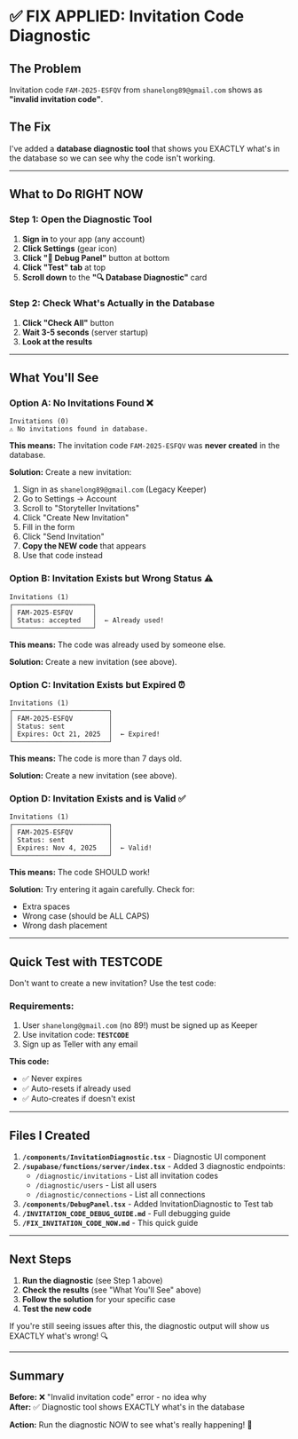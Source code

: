 # ✅ FIX APPLIED: Invitation Code Diagnostic

## The Problem

Invitation code `FAM-2025-ESFQV` from `shanelong89@gmail.com` shows as **"invalid invitation code"**.

## The Fix

I've added a **database diagnostic tool** that shows you EXACTLY what's in the database so we can see why the code isn't working.

---

## What to Do RIGHT NOW

### Step 1: Open the Diagnostic Tool

1. **Sign in** to your app (any account)
2. **Click Settings** (gear icon)
3. **Click "🐛 Debug Panel"** button at bottom
4. **Click "Test" tab** at top
5. **Scroll down** to the **"🔍 Database Diagnostic"** card

### Step 2: Check What's Actually in the Database

1. **Click "Check All"** button
2. **Wait 3-5 seconds** (server startup)
3. **Look at the results**

---

## What You'll See

### Option A: No Invitations Found ❌

```
Invitations (0)
⚠️ No invitations found in database.
```

**This means:** The invitation code `FAM-2025-ESFQV` was **never created** in the database.

**Solution:** Create a new invitation:

1. Sign in as `shanelong89@gmail.com` (Legacy Keeper)
2. Go to Settings → Account
3. Scroll to "Storyteller Invitations"
4. Click "Create New Invitation"
5. Fill in the form
6. Click "Send Invitation"
7. **Copy the NEW code** that appears
8. Use that code instead

### Option B: Invitation Exists but Wrong Status ⚠️

```
Invitations (1)
┌────────────────────┐
│ FAM-2025-ESFQV     │
│ Status: accepted   │  ← Already used!
└────────────────────┘
```

**This means:** The code was already used by someone else.

**Solution:** Create a new invitation (see above).

### Option C: Invitation Exists but Expired ⏰

```
Invitations (1)
┌────────────────────────┐
│ FAM-2025-ESFQV         │
│ Status: sent           │
│ Expires: Oct 21, 2025  │  ← Expired!
└────────────────────────┘
```

**This means:** The code is more than 7 days old.

**Solution:** Create a new invitation (see above).

### Option D: Invitation Exists and is Valid ✅

```
Invitations (1)
┌────────────────────────┐
│ FAM-2025-ESFQV         │
│ Status: sent           │
│ Expires: Nov 4, 2025   │  ← Valid!
└────────────────────────┘
```

**This means:** The code SHOULD work!

**Solution:** Try entering it again carefully. Check for:
- Extra spaces
- Wrong case (should be ALL CAPS)
- Wrong dash placement

---

## Quick Test with TESTCODE

Don't want to create a new invitation? Use the test code:

### Requirements:
1. User `shanelong@gmail.com` (no 89!) must be signed up as Keeper
2. Use invitation code: **`TESTCODE`**
3. Sign up as Teller with any email

**This code:**
- ✅ Never expires
- ✅ Auto-resets if already used
- ✅ Auto-creates if doesn't exist

---

## Files I Created

1. **`/components/InvitationDiagnostic.tsx`** - Diagnostic UI component
2. **`/supabase/functions/server/index.tsx`** - Added 3 diagnostic endpoints:
   - `/diagnostic/invitations` - List all invitation codes
   - `/diagnostic/users` - List all users
   - `/diagnostic/connections` - List all connections
3. **`/components/DebugPanel.tsx`** - Added InvitationDiagnostic to Test tab
4. **`/INVITATION_CODE_DEBUG_GUIDE.md`** - Full debugging guide
5. **`/FIX_INVITATION_CODE_NOW.md`** - This quick guide

---

## Next Steps

1. **Run the diagnostic** (see Step 1 above)
2. **Check the results** (see "What You'll See" above)
3. **Follow the solution** for your specific case
4. **Test the new code**

If you're still seeing issues after this, the diagnostic output will show us EXACTLY what's wrong! 🔍

---

## Summary

**Before:** ❌ "Invalid invitation code" error - no idea why  
**After:** ✅ Diagnostic tool shows EXACTLY what's in the database  

**Action:** Run the diagnostic NOW to see what's really happening! 🚀
